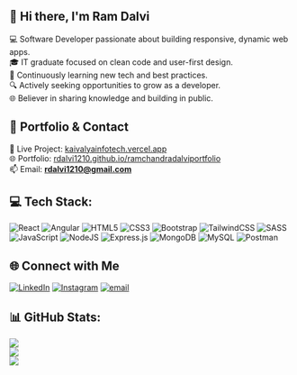 ## 👋 Hi there, I'm Ram Dalvi

💻 Software Developer passionate about building responsive, dynamic web apps.<br/>
🎓 IT graduate focused on clean code and user-first design.<br/>
🌱 Continuously learning new tech and best practices.<br/>
🔍 Actively seeking opportunities to grow as a developer.<br/>
🌐 Believer in sharing knowledge and building in public.<br/>

## 🔗 Portfolio & Contact

📍 Live Project: [kaivalyainfotech.vercel.app](https://kaivalyainfotech.vercel.app)<br/>
🌐 Portfolio: [rdalvi1210.github.io/ramchandradalviportfolio](https://rdalvi1210.github.io/ramchandradalviportfolio/)<br/>
📫 Email: **rdalvi1210@gmail.com**<br/>

## 💻 Tech Stack:
![React](https://img.shields.io/badge/react-%2320232a.svg?style=for-the-badge&logo=react&logoColor=lightblue)
![Angular](https://img.shields.io/badge/angular-%23DD0031.svg?style=for-the-badge&logo=angular&logoColor=white)
![HTML5](https://img.shields.io/badge/html5-%23E34F26.svg?style=for-the-badge&logo=html5&logoColor=white) 
![CSS3](https://img.shields.io/badge/css3-%231572B6.svg?style=for-the-badge&logo=css3&logoColor=white) 
![Bootstrap](https://img.shields.io/badge/bootstrap-%238511FA.svg?style=for-the-badge&logo=bootstrap&logoColor=white) 
![TailwindCSS](https://img.shields.io/badge/tailwindcss-%2338B2AC.svg?style=for-the-badge&logo=tailwind-css&logoColor=white) 
![SASS](https://img.shields.io/badge/SASS-hotpink.svg?style=for-the-badge&logo=SASS&logoColor=white) 
![JavaScript](https://img.shields.io/badge/javascript-%23323330.svg?style=for-the-badge&logo=javascript&logoColor=%23F7DF1E) 
![NodeJS](https://img.shields.io/badge/node.js-6DA55F?style=for-the-badge&logo=node.js&logoColor=white) 
![Express.js](https://img.shields.io/badge/express.js-%23404d59.svg?style=for-the-badge&logo=express&logoColor=%2361DAFB) 
![MongoDB](https://img.shields.io/badge/MongoDB-%234ea94b.svg?style=for-the-badge&logo=mongodb&logoColor=white) 
![MySQL](https://img.shields.io/badge/mysql-4479A1.svg?style=for-the-badge&logo=mysql&logoColor=white) 
![Postman](https://img.shields.io/badge/Postman-FF6C37?style=for-the-badge&logo=postman&logoColor=white) 

## 🌐 Connect with Me
[![LinkedIn](https://img.shields.io/badge/LinkedIn-%230077B5.svg?logo=linkedin&logoColor=white)](https://www.linkedin.com/in/ramchandra-dalvi-002a5b363/) 
[![Instagram](https://img.shields.io/badge/Instagram-%23E4405F.svg?logo=Instagram&logoColor=white)](https://instagram.com/_r_dalvi_1210) 
[![email](https://img.shields.io/badge/Email-D14836?logo=gmail&logoColor=white)](mailto:rdalvi1210@gmail.com) 

## 📊 GitHub Stats:
![](https://github-readme-stats.vercel.app/api?username=rdalvi1210&theme=dark&hide_border=false&include_all_commits=false&count_private=false)<br/>
![](https://github-readme-streak-stats.herokuapp.com/?user=rdalvi1210&theme=dark&hide_border=false)<br/>
![](https://github-readme-stats.vercel.app/api/top-langs/?username=rdalvi1210&theme=dark&hide_border=false&include_all_commits=false&count_private=false&layout=compact)
